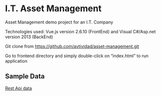 # I.T. Asset Management
Asset Management demo project for an I.T. Company

Technologies used: 
Vue.js version 2.6.10 (FrontEnd) and Visual C#/Asp.net version 2013 (BackEnd)  

Git clone from https://github.com/avtividad/asset-management.git

 
 Go to frontend directory and simply double-click on “index.html” to run application


## Sample Data

[Rest Api data](https://www.restapii.xyz/api/assets)
